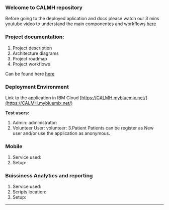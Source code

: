 
### Welcome to CALMH repository

Before going to the deployed aplication and docs please watch our 3 mins youtube video to understand the main componentes and workflows [here](https://)

### Project documentation:
1. Project description
2. Architecture diagrams
3. Project roadmap
4. Project workflows

Can be found here [here](https://github.com/CALMH-Team/CALMH/tree/master/projectFiles)

### Deployment Environment
Link to the application in IBM Cloud
[https://CALMH.mybluemix.net/](https://CALMH.mybluemix.net/)

**Test users:**
1. Admin:
administrator:
2. Volunteer User:
volunteer:
3.Patient
Patients can be register as New user and/or use the application as anonymous.

### Mobile 
1. Service used: 
2. Setup:
    

### Buissiness Analytics and reporting

1. Service used: 
2. Scripts location:
3. Setup: 
---



